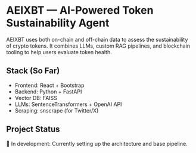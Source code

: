 # AEIXBT — AI-Powered Token Sustainability Agent

AEIXBT uses both on-chain and off-chain data to assess the sustainability of crypto tokens. It combines LLMs, custom RAG pipelines, and blockchain tooling to help users evaluate token health.

## Stack (So Far)

- Frontend: React + Bootstrap
- Backend: Python + FastAPI
- Vector DB: FAISS
- LLMs: SentenceTransformers + OpenAI API
- Scraping: snscrape (for Twitter/X)

## Project Status

🚧 In development: Currently setting up the architecture and base pipeline.

